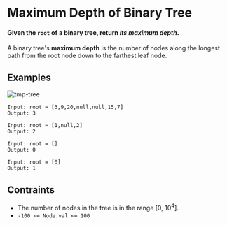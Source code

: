# Maximum Depth of Binary Tree
#### Given the ```root``` of a binary tree, return *its maximum depth*.

A binary tree's **maximum depth** is the number of nodes along the longest path from the root node down to the farthest leaf node.

## Examples
![tmp-tree](https://user-images.githubusercontent.com/66882470/126449495-fa17f031-7fd2-49f3-a976-5c8c7bceb0b4.jpg)
```
Input: root = [3,9,20,null,null,15,7]
Output: 3
```
```
Input: root = [1,null,2]
Output: 2
```
```
Input: root = []
Output: 0
```
```
Input: root = [0]
Output: 1
```
## Contraints
* The number of nodes in the tree is in the range [0, 10<sup>4</sup>].
* ```-100 <= Node.val <= 100```
